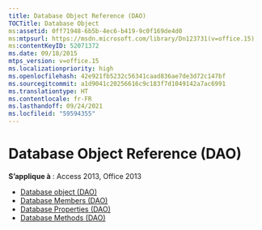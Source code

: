 ```yaml
---
title: Database Object Reference (DAO)
TOCTitle: Database Object
ms:assetid: 0ff71948-6b5b-4ec6-b419-9c0f169de4d0
ms:mtpsurl: https://msdn.microsoft.com/library/Dn123731(v=office.15)
ms:contentKeyID: 52071372
ms.date: 09/18/2015
mtps_version: v=office.15
ms.localizationpriority: high
ms.openlocfilehash: 42e921fb5232c56341caad836ae7de3d72c147bf
ms.sourcegitcommit: a1d9041c20256616c9c183f7d1049142a7ac6991
ms.translationtype: HT
ms.contentlocale: fr-FR
ms.lasthandoff: 09/24/2021
ms.locfileid: "59594355"
---
```

# <a name="database-object-reference-dao"></a>Database Object Reference (DAO)

**S’applique à** : Access 2013, Office 2013

- [Database object (DAO)](database-object-dao.md)
- [Database Members (DAO)](database-members-dao.md)
- [Database Properties (DAO)](database-properties-dao.md)
- [Database Methods (DAO)](database-methods-dao.md)

